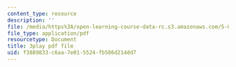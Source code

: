 ```yaml
---
content_type: resource
description: ''
file: /media/https%3A/open-learning-course-data-rc.s3.amazonaws.com/5-07sc-biological-chemistry-i-fall-2013/f3889833c6aa7e015524fb586d214dd7_GrrEdi84cV4.pdf
file_type: application/pdf
resourcetype: Document
title: 3play pdf file
uid: f3889833-c6aa-7e01-5524-fb586d214dd7
---
```


